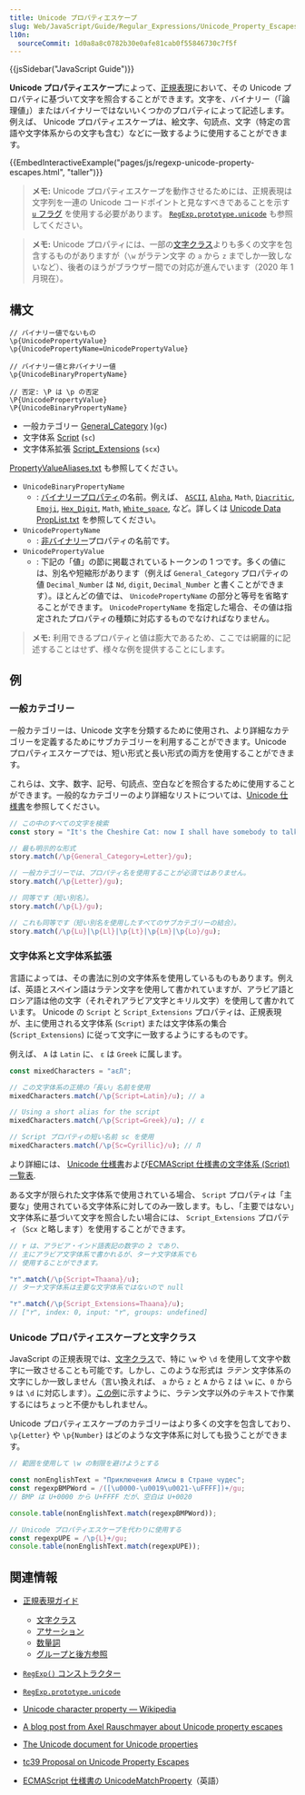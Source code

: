 ```yaml
---
title: Unicode プロパティエスケープ
slug: Web/JavaScript/Guide/Regular_Expressions/Unicode_Property_Escapes
l10n:
  sourceCommit: 1d0a8a8c0782b30e0afe81cab0f55846730c7f5f
---
```


{{jsSidebar("JavaScript Guide")}}

**Unicode プロパティエスケープ**によって、[正規表現](/ja/docs/Web/JavaScript/Guide/Regular_Expressions)において、その Unicode プロパティに基づいて文字を照合することができます。文字を、バイナリー（「論理値」）またはバイナリーではないいくつかのプロパティによって記述します。例えば、 Unicode プロパティエスケープは、絵文字、句読点、文字（特定の言語や文字体系からの文字も含む）などに一致するように使用することができます。

{{EmbedInteractiveExample("pages/js/regexp-unicode-property-escapes.html", "taller")}}

> **メモ:** Unicode プロパティエスケープを動作させるためには、正規表現は文字列を一連の Unicode コードポイントと見なすべきであることを示す [`u` フラグ](/ja/docs/Web/JavaScript/Guide/Regular_Expressions#advanced_searching_with_flags) を使用する必要があります。 [`RegExp.prototype.unicode`](/ja/docs/Web/JavaScript/Reference/Global_Objects/RegExp/unicode) も参照してください。

> **メモ:** Unicode プロパティには、一部の[文字クラス](/ja/docs/Web/JavaScript/Guide/Regular_Expressions/Character_Classes)よりも多くの文字を包含するものがありますが（`\w` がラテン文字 の `a` から `z` までしか一致しないなど）、後者のほうがブラウザー間での対応が進んでいます（2020 年 1 月現在）。

## 構文

```js-nolint
// バイナリー値でないもの
\p{UnicodePropertyValue}
\p{UnicodePropertyName=UnicodePropertyValue}

// バイナリー値と非バイナリー値
\p{UnicodeBinaryPropertyName}

// 否定: \P は \p の否定
\P{UnicodePropertyValue}
\P{UnicodeBinaryPropertyName}
```

- 一般カテゴリー [General_Category](https://unicode.org/reports/tr18/#General_Category_Property) )(`gc`)
- 文字体系 [Script](https://unicode.org/reports/tr24/#Script) (`sc`)
- 文字体系拡張 [Script_Extensions](https://unicode.org/reports/tr24/#Script_Extensions) (`scx`)

[PropertyValueAliases.txt](https://www.unicode.org/Public/UCD/latest/ucd/PropertyValueAliases.txt) も参照してください。

- `UnicodeBinaryPropertyName`
  - : [バイナリープロパティ](https://tc39.es/ecma262/multipage/text-processing.html#table-binary-unicode-properties)の名前。例えば、 [`ASCII`](https://unicode.org/reports/tr18/#General_Category_Property), [`Alpha`](https://unicode.org/reports/tr44/#Alphabetic), `Math`, [`Diacritic`](https://unicode.org/reports/tr44/#Diacritic), [`Emoji`](https://unicode.org/reports/tr51/#Emoji_Properties), [`Hex_Digit`](https://unicode.org/reports/tr44/#Hex_Digit), `Math`, [`White_space`](https://unicode.org/reports/tr44/#White_Space), など。詳しくは [Unicode Data PropList.txt](https://www.unicode.org/Public/UCD/latest/ucd/PropList.txt) を参照してください。
- `UnicodePropertyName`
  - : [非バイナリー](https://tc39.es/ecma262/multipage/text-processing.html#table-nonbinary-unicode-properties)プロパティの名前です。
- `UnicodePropertyValue`
  - : 下記の「値」の節に掲載されているトークンの 1 つです。多くの値には、別名や短縮形があります（例えば `General_Category` プロパティの値 `Decimal_Number` は `Nd`, `digit`, `Decimal_Number` と書くことができます）。ほとんどの値では、 `UnicodePropertyName` の部分と等号を省略することができます。 `UnicodePropertyName` を指定した場合、その値は指定されたプロパティの種類に対応するものでなければなりません。

> **メモ:** 利用できるプロパティと値は膨大であるため、ここでは網羅的に記述することはせず、様々な例を提供することにします。

## 例

### 一般カテゴリー

一般カテゴリーは、Unicode 文字を分類するために使用され、より詳細なカテゴリーを定義するためにサブカテゴリーを利用することができます。Unicode プロパティエスケープでは、短い形式と長い形式の両方を使用することができます。

これらは、文字、数字、記号、句読点、空白などを照合するために使用することができます。一般的なカテゴリーのより詳細なリストについては、[Unicode 仕様書](https://unicode.org/reports/tr18/#General_Category_Property)を参照してください。

```js
// この中のすべての文字を検索
const story = "It's the Cheshire Cat: now I shall have somebody to talk to.";

// 最も明示的な形式
story.match(/\p{General_Category=Letter}/gu);

// 一般カテゴリーでは、プロパティ名を使用することが必須ではありません。
story.match(/\p{Letter}/gu);

// 同等です（短い別名）。
story.match(/\p{L}/gu);

// これも同等です（短い別名を使用したすべてのサブカテゴリーの結合）。
story.match(/\p{Lu}|\p{Ll}|\p{Lt}|\p{Lm}|\p{Lo}/gu);
```

### 文字体系と文字体系拡張

言語によっては、その書法に別の文字体系を使用しているものもあります。例えば、英語とスペイン語はラテン文字を使用して書かれていますが、アラビア語とロシア語は他の文字（それぞれアラビア文字とキリル文字）を使用して書かれています。 Unicode の `Script` と `Script_Extensions` プロパティは、正規表現が、主に使用される文字体系 (`Script`) または文字体系の集合 (`Script_Extensions`) に従って文字に一致するようにするものです。

例えば、 `A` は `Latin` に、 `ε` は `Greek` に属します。

```js
const mixedCharacters = "aεЛ";

// この文字体系の正規の「長い」名前を使用
mixedCharacters.match(/\p{Script=Latin}/u); // a

// Using a short alias for the script
mixedCharacters.match(/\p{Script=Greek}/u); // ε

// Script プロパティの短い名前 sc を使用
mixedCharacters.match(/\p{Sc=Cyrillic}/u); // Л
```

より詳細には、 [Unicode 仕様書](https://unicode.org/reports/tr24/#Script)および[ECMAScript 仕様書の文字体系 (Script) 一覧表](https://tc39.es/ecma262/multipage/text-processing.html#table-unicode-script-values).

ある文字が限られた文字体系で使用されている場合、 `Script` プロパティは「主要な」使用されている文字体系に対してのみ一致します。もし、「主要ではない」文字体系に基づいて文字を照合したい場合には、 `Script_Extensions` プロパティ（`Scx` と略します）を使用することができます。

```js
// ٢ は、アラビア・インド語表記の数字の 2 であり、
// 主にアラビア文字体系で書かれるが、ターナ文字体系でも
// 使用することができます。

"٢".match(/\p{Script=Thaana}/u);
// ターナ文字体系は主要な文字体系ではないので null

"٢".match(/\p{Script_Extensions=Thaana}/u);
// ["٢", index: 0, input: "٢", groups: undefined]
```

### Unicode プロパティエスケープと文字クラス

JavaScript の正規表現では、[文字クラス](/ja/docs/Web/JavaScript/Guide/Regular_Expressions/Character_Classes)で、特に `\w` や `\d` を使用して文字や数字に一致させることも可能です。しかし、このような形式は _ラテン_ 文字体系の文字にしか一致しません（言い換えれば、 `a` から `z` と `A` から `Z` は `\w` に、`0` から `9` は `\d` に対応します）。[この例](/ja/docs/Web/JavaScript/Guide/Regular_Expressions/Character_Classes#looking_for_a_word_from_unicode_chars)に示すように、ラテン文字以外のテキストで作業するにはちょっと不便かもしれません。

Unicode プロパティエスケープのカテゴリーはより多くの文字を包含しており、 `\p{Letter}` や `\p{Number}` はどのような文字体系に対しても扱うことができます。

```js
// 範囲を使用して \w の制限を避けようとする

const nonEnglishText = "Приключения Алисы в Стране чудес";
const regexpBMPWord = /([\u0000-\u0019\u0021-\uFFFF])+/gu;
// BMP は U+0000 から U+FFFF だが、空白は U+0020

console.table(nonEnglishText.match(regexpBMPWord));

// Unicode プロパティエスケープを代わりに使用する
const regexpUPE = /\p{L}+/gu;
console.table(nonEnglishText.match(regexpUPE));
```

## 関連情報

- [正規表現ガイド](/ja/docs/Web/JavaScript/Guide/Regular_Expressions)

  - [文字クラス](/ja/docs/Web/JavaScript/Guide/Regular_Expressions/Character_Classes)
  - [アサーション](/ja/docs/Web/JavaScript/Guide/Regular_Expressions/Assertions)
  - [数量詞](/ja/docs/Web/JavaScript/Guide/Regular_Expressions/Quantifiers)
  - [グループと後方参照](/ja/docs/Web/JavaScript/Guide/Regular_Expressions/Groups_and_Backreferences)

- [`RegExp()` コンストラクター](/ja/docs/Web/JavaScript/Reference/Global_Objects/RegExp)
- [`RegExp.prototype.unicode`](/ja/docs/Web/JavaScript/Reference/Global_Objects/RegExp/unicode)
- [Unicode character property — Wikipedia](https://en.wikipedia.org/wiki/Unicode_character_property)
- [A blog post from Axel Rauschmayer about Unicode property escapes](https://2ality.com/2017/07/regexp-unicode-property-escapes.html)
- [The Unicode document for Unicode properties](https://unicode.org/reports/tr18/#Categories)
- [tc39 Proposal on Unicode Property Escapes](https://github.com/tc39/proposal-regexp-unicode-property-escapes)
- [ECMAScript 仕様書の UnicodeMatchProperty](https://tc39.es/ecma262/multipage/text-processing.html#sec-runtime-semantics-unicodematchproperty-p)（英語）
